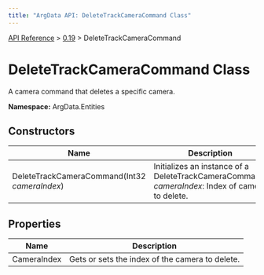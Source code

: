 ```yaml
---
title: "ArgData API: DeleteTrackCameraCommand Class"
---
```


[API Reference](/argdata/api/) &gt; [0.19](/argdata/api/0.19/) &gt; DeleteTrackCameraCommand

# DeleteTrackCameraCommand Class

A camera command that deletes a specific camera.

**Namespace:** ArgData.Entities

## Constructors

<table class="table table-bordered table-striped ">
<thead>
  <tr>
    <th>Name</th>
    <th>Description</th>
  </tr>
</thead>
<tbody>
  <tr>
    <td>DeleteTrackCameraCommand(Int32 <em>cameraIndex</em>)</td>
    <td>Initializes an instance of a DeleteTrackCameraCommand.<br /><em>cameraIndex</em>: Index of camera to delete.<br /></td>
  </tr>
</tbody>
</table>


## Properties

<table class="table table-bordered table-striped ">
<thead>
  <tr>
    <th>Name</th>
    <th>Description</th>
  </tr>
</thead>
<tbody>
  <tr>
    <td>CameraIndex</td>
    <td>Gets or sets the index of the camera to delete.</td>
  </tr>
</tbody>
</table>


